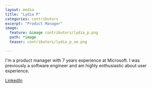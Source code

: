 ```yaml
---
layout: media
title: "Lydia P"
categories: contributors
excerpt: "Product Manager"
image:
  feature: &image contributors/lydia_p.png
  path: *image
  teaser: contributors/lydia_p_sm.png

---
```


I'm a product manager with 7 years experience at Microsoft. I was previously a software engineer and am highly enthusiastic about user experience.

[LinkedIn](https://www.linkedin.com/in/lydia-polyzou/)
